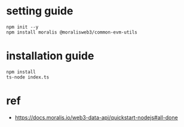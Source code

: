 # setting guide

```shell
npm init --y
npm install moralis @moralisweb3/common-evm-utils
```

# installation guide

```shell
npm install
ts-node index.ts
```

# ref

- https://docs.moralis.io/web3-data-api/quickstart-nodejs#all-done
